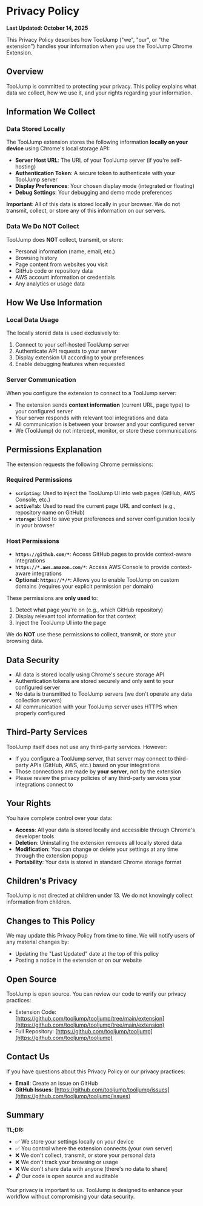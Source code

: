 # Privacy Policy

**Last Updated: October 14, 2025**

This Privacy Policy describes how ToolJump ("we", "our", or "the extension") handles your information when you use the ToolJump Chrome Extension.

## Overview

ToolJump is committed to protecting your privacy. This policy explains what data we collect, how we use it, and your rights regarding your information.

## Information We Collect

### Data Stored Locally

The ToolJump extension stores the following information **locally on your device** using Chrome's local storage API:

- **Server Host URL**: The URL of your ToolJump server (if you're self-hosting)
- **Authentication Token**: A secure token to authenticate with your ToolJump server
- **Display Preferences**: Your chosen display mode (integrated or floating)
- **Debug Settings**: Your debugging and demo mode preferences

**Important**: All of this data is stored locally in your browser. We do not transmit, collect, or store any of this information on our servers.

### Data We Do NOT Collect

ToolJump does **NOT** collect, transmit, or store:

- Personal information (name, email, etc.)
- Browsing history
- Page content from websites you visit
- GitHub code or repository data
- AWS account information or credentials
- Any analytics or usage data

## How We Use Information

### Local Data Usage

The locally stored data is used exclusively to:

1. Connect to your self-hosted ToolJump server
2. Authenticate API requests to your server
3. Display extension UI according to your preferences
4. Enable debugging features when requested

### Server Communication

When you configure the extension to connect to a ToolJump server:

- The extension sends **context information** (current URL, page type) to your configured server
- Your server responds with relevant tool integrations and data
- All communication is between your browser and your configured server
- We (ToolJump) do not intercept, monitor, or store these communications

## Permissions Explanation

The extension requests the following Chrome permissions:

### Required Permissions

- **`scripting`**: Used to inject the ToolJump UI into web pages (GitHub, AWS Console, etc.)
- **`activeTab`**: Used to read the current page URL and context (e.g., repository name on GitHub)
- **`storage`**: Used to save your preferences and server configuration locally in your browser

### Host Permissions

- **`https://github.com/*`**: Access GitHub pages to provide context-aware integrations
- **`https://*.aws.amazon.com/*`**: Access AWS Console to provide context-aware integrations
- **Optional: `https://*/*`**: Allows you to enable ToolJump on custom domains (requires your explicit permission per domain)

These permissions are **only used** to:
1. Detect what page you're on (e.g., which GitHub repository)
2. Display relevant tool information for that context
3. Inject the ToolJump UI into the page

We do **NOT** use these permissions to collect, transmit, or store your browsing data.

## Data Security

- All data is stored locally using Chrome's secure storage API
- Authentication tokens are stored securely and only sent to your configured server
- No data is transmitted to ToolJump servers (we don't operate any data collection servers)
- All communication with your ToolJump server uses HTTPS when properly configured

## Third-Party Services

ToolJump itself does not use any third-party services. However:

- If you configure a ToolJump server, that server may connect to third-party APIs (GitHub, AWS, etc.) based on your integrations
- Those connections are made by **your server**, not by the extension
- Please review the privacy policies of any third-party services your integrations connect to

## Your Rights

You have complete control over your data:

- **Access**: All your data is stored locally and accessible through Chrome's developer tools
- **Deletion**: Uninstalling the extension removes all locally stored data
- **Modification**: You can change or delete your settings at any time through the extension popup
- **Portability**: Your data is stored in standard Chrome storage format

## Children's Privacy

ToolJump is not directed at children under 13. We do not knowingly collect information from children.

## Changes to This Policy

We may update this Privacy Policy from time to time. We will notify users of any material changes by:

- Updating the "Last Updated" date at the top of this policy
- Posting a notice in the extension or on our website

## Open Source

ToolJump is open source. You can review our code to verify our privacy practices:

- Extension Code: [https://github.com/tooljump/tooljump/tree/main/extension](https://github.com/tooljump/tooljump/tree/main/extension)
- Full Repository: [https://github.com/tooljump/tooljump](https://github.com/tooljump/tooljump)

## Contact Us

If you have questions about this Privacy Policy or our privacy practices:

- **Email**: Create an issue on GitHub
- **GitHub Issues**: [https://github.com/tooljump/tooljump/issues](https://github.com/tooljump/tooljump/issues)

## Summary

**TL;DR:**
- ✅ We store your settings locally on your device
- ✅ You control where the extension connects (your own server)
- ❌ We don't collect, transmit, or store your personal data
- ❌ We don't track your browsing or usage
- ❌ We don't share data with anyone (there's no data to share)
- 🔓 Our code is open source and auditable

Your privacy is important to us. ToolJump is designed to enhance your workflow without compromising your data security.


